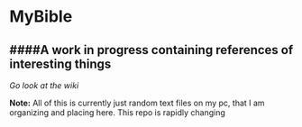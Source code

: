 # MyBible
####A work in progress containing references of interesting things
---
*Go look at the wiki*

**Note:** All of this is currently just random text files on my pc, that I am organizing and placing here. This repo is rapidly changing
